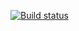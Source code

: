[![Build status](https://ci.appveyor.com/api/projects/status/673595j2fmmj3rk6?svg=true)](https://ci.appveyor.com/project/MrBlackDay/hw-avto-6)
